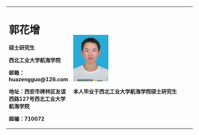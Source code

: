 <table border="0">
  <tr>
    <td width="25%">
      <h1>郭花增</h1>
      <p><b>硕士研究生</b></p>
      <p><b>西北工业大学航海学院</b></p>
      <p><b>邮箱：huazengguo@126.com</b></p>
      <p><b>地址：西安市碑林区友谊西路127号西北工业大学航海学院</b></p>
      <p><b>邮编：710072</b></p>
    </td>
    <td width="75%">
      <img src="/DSC_0011.jpg" width="30%">   
      <p><b>本人毕业于西北工业大学航海学院硕士研究生</b></p>
    </td>
  </tr>
</table>

